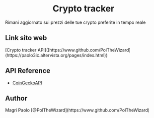 <h1 align="center">Crypto tracker </h1>

<p>Rimani aggiornato sui prezzi delle tue crypto preferite in tempo reale</p>

<h2>Link sito web</h2>
[Crypto tracker API]([https://www.github.com/PolTheWizard](https://paolo3ic.altervista.org/pages/index.html))

<h2>API Reference</h2>

- [CoinGeckoAPI](https://www.coingecko.com/it/api/documentation)

<h2>Author</h2>
Magri Paolo
[@PolTheWizard](https://www.github.com/PolTheWizard)
